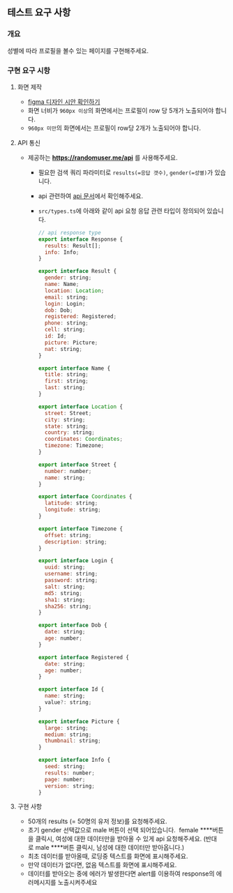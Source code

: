 ## 테스트 요구 사항

### 개요

성별에 따라 프로필을 볼수 있는 페이지를 구현해주세요.

### 구현 요구 시항

1. 화면 제작
   - [figma 디자인 시안 확인하기](https://www.figma.com/file/5GzxXLiLljst6IO2W38iJO/Front-assignment?type=design&node-id=1-141&mode=design&t=ATxXcYe1BaaMZQCA-0)
    - 화면 너비가 `960px 이상`의 화면에서는 프로필이 row 당 5개가 노출되어야 합니다.
    - `960px 미만`의 화면에서는 프로필이 row당 2개가 노출되어야 합니다.

2. API 통신
    - 제공하는 **https://randomuser.me/api** 를 사용해주세요.
        - 필요한 검색 쿼리 파라미터로 `results(=응답 갯수)`, `gender(=성별)`가 있습니다.
        - api 관련하여 [api 문서](https://randomuser.me/documentation)에서 확인해주세요.
        - `src/types.ts`에 아래와 같이 api 요청 응답 관련 타입이 정의되어 있습니다.
            
            ```jsx
            // api response type
            export interface Response {
              results: Result[];
              info: Info;
            }
            
            export interface Result {
              gender: string;
              name: Name;
              location: Location;
              email: string;
              login: Login;
              dob: Dob;
              registered: Registered;
              phone: string;
              cell: string;
              id: Id;
              picture: Picture;
              nat: string;
            }
            
            export interface Name {
              title: string;
              first: string;
              last: string;
            }
            
            export interface Location {
              street: Street;
              city: string;
              state: string;
              country: string;
              coordinates: Coordinates;
              timezone: Timezone;
            }
            
            export interface Street {
              number: number;
              name: string;
            }
            
            export interface Coordinates {
              latitude: string;
              longitude: string;
            }
            
            export interface Timezone {
              offset: string;
              description: string;
            }
            
            export interface Login {
              uuid: string;
              username: string;
              password: string;
              salt: string;
              md5: string;
              sha1: string;
              sha256: string;
            }
            
            export interface Dob {
              date: string;
              age: number;
            }
            
            export interface Registered {
              date: string;
              age: number;
            }
            
            export interface Id {
              name: string;
              value?: string;
            }
            
            export interface Picture {
              large: string;
              medium: string;
              thumbnail: string;
            }
            
            export interface Info {
              seed: string;
              results: number;
              page: number;
              version: string;
            }
            ```
3. 구현 사항 
    - 50개의 results (= 50명의 유저 정보)를 요청해주세요.
    - 초기 gender 선택값으로 male 버튼이 선택 되어있습니다. 
    female ****버튼을 클릭시, 여성에 대한 데이터만을 받아올 수 있게 api 요청해주세요. 
    (반대로 male ****버튼 클릭시, 남성에 대한 데이터만 받아옵니다.)
    - 최초 데이터를 받아올때, 로딩중 텍스트를 화면에 표시해주세요.
    - 만약 데이터가 없다면, 없음 텍스트를 화면에 표시해주세요.
    - 데이터를 받아오는 중에 에러가 발생한다면 alert를 이용하여 response의 에러메시지를 노출시켜주세요

